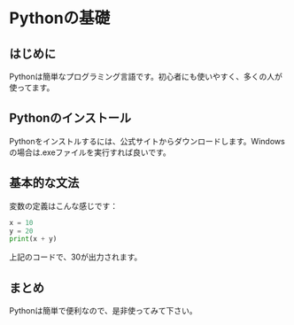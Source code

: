 # Pythonの基礎

## はじめに

Pythonは簡単なプログラミング言語です。初心者にも使いやすく、多くの人が使ってます。

## Pythonのインストール

Pythonをインストルするには、公式サイトからダウンロードします。Windowsの場合は.exeファイルを実行すれば良いです。

## 基本的な文法

変数の定義はこんな感じです：

```python
x = 10
y = 20
print(x + y)
```

上記のコードで、30が出力されます。

## まとめ

Pythonは簡単で便利なので、是非使ってみて下さい。
